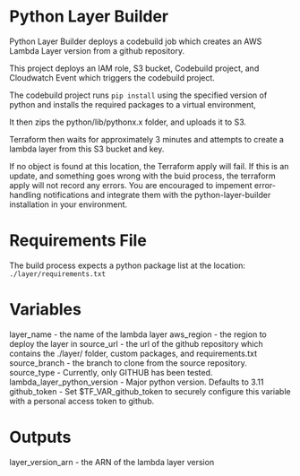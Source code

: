 # Python Layer Builder

Python Layer Builder deploys a codebuild job which creates an AWS Lambda Layer version from a github repository.

This project deploys an IAM role, S3 bucket, Codebuild project, and Cloudwatch Event which triggers the codebuild project.

The codebuild project runs `pip install` using the specified version of python and installs the required packages to a virtual environment,

It then zips the python/lib/pythonx.x folder, and uploads it to S3.

Terraform then waits for approximately 3 minutes and attempts to create a lambda layer from this S3 bucket and key.

If no object is found at this location, the Terraform apply will fail. If this is an update, and something goes wrong with the buid process, the terraform apply will not record any errors. You are encouraged to impement error-handling notifications and integrate them with the python-layer-builder installation in your environment. 

# Requirements File

The build process expects a python package list at the location: `./layer/requirements.txt`

# Variables

layer_name - the name of the lambda layer
aws_region - the region to deploy the layer in
source_url - the url of the github repository which contains the ./layer/ folder, custom packages, and requirements.txt
source_branch - the branch to clone from the source repository.
source_type - Currently, only GITHUB has been tested.
lambda_layer_python_version - Major python version. Defaults to 3.11
github_token - Set $TF_VAR_github_token to securely configure this variable with a personal access token to github.

# Outputs

layer_version_arn - the ARN of the lambda layer version
